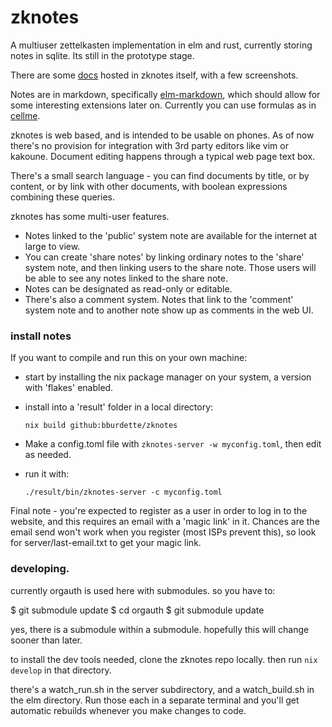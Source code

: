 # zknotes

A multiuser zettelkasten implementation in elm and rust, currently storing notes in sqlite.  Its still in the prototype stage.

There are some [docs](https://www.zknotes.com/page/what%20is%20zknotes) hosted in zknotes itself, with a few screenshots.

Notes are in markdown, specifically [elm-markdown](https://package.elm-lang.org/packages/dillonkearns/elm-markdown/latest/), which should allow for some interesting extensions later on.  Currently you can use formulas as in [cellme](https://github.com/bburdette/cellme/).

zknotes is web based, and is intended to be usable on phones.  As of now there's no provision for integration with 3rd party editors like vim or kakoune.  Document editing happens through a typical web page text box.

There's a small search language - you can find documents by title, or by content, or by link with other documents, with boolean expressions combining these queries.

zknotes has some multi-user features.  
 - Notes linked to the 'public' system note are available for the internet at large to view.  
 - You can create 'share notes' by linking ordinary notes to the 'share' system note, and then linking users to the share note.  Those users will be able to see any notes linked to the share note.  
 - Notes can be designated as read-only or editable.  
 - There's also a comment system.  Notes that link to the 'comment' system note and to another note show up as comments in the web UI.

### install notes

If you want to compile and run this on your own machine:

- start by installing the nix package manager on your system, a version with 'flakes' enabled.

- install into a 'result' folder in a local directory:
  ```
  nix build github:bburdette/zknotes
  ```

- Make a config.toml file with `zknotes-server -w myconfig.toml`, then edit as needed.

- run it with:
  ```
  ./result/bin/zknotes-server -c myconfig.toml

  ```

Final note - you're expected to register as a user in order to log in to the website, and this requires an email with a 'magic link' in it.  Chances are the email send won't work when you register (most ISPs prevent this), so look for server/last-email.txt to get your magic link.

### developing.

currently orgauth is used here with submodules.  so you have to:

$ git submodule update
$ cd orgauth
$ git submodule update

yes, there is a submodule within a submodule.  hopefully this will change sooner than later.

to install the dev tools needed, clone the zknotes repo locally.  then run `nix develop` in that directory.

there's a watch_run.sh in the server subdirectory, and a watch_build.sh  in the elm directory.  Run those each in a separate terminal and you'll get automatic rebuilds whenever you make changes to code.
